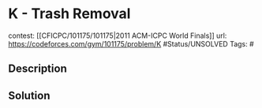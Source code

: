 # K - Trash Removal

contest: [[CFICPC/101175/101175|2011 ACM-ICPC World Finals]]
url: https://codeforces.com/gym/101175/problem/K
#Status/UNSOLVED
Tags: #

## Description

## Solution

